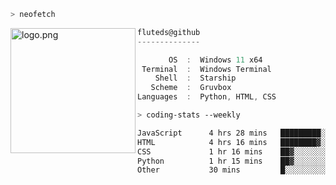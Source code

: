 ```zsh
> neofetch
```

<!--img align="left" src="https://github.com/fluteds.png" alt="logo.png" width="200"/>-->
<img align="left" src="https://external-content.duckduckgo.com/iu/?u=https%3A%2F%2F78.media.tumblr.com%2F975fca5f82161b190efdcaa05ffbd4ec%2Ftumblr_p6q6m9TJF01x3p3jmo1_500.png&f=1&nofb=1" alt="logo.png" width="200"/>

```csharp
fluteds@github
--------------

       OS  :  Windows 11 x64
 Terminal  :  Windows Terminal
    Shell  :  Starship
   Scheme  :  Gruvbox
Languages  :  Python, HTML, CSS
```

```zsh
> coding-stats --weekly
```

<!--START_SECTION:waka-->

```txt
JavaScript      4 hrs 28 mins   █████████░░░░░░░░░░░░░░░░   36.24 %
HTML            4 hrs 16 mins   ████████▓░░░░░░░░░░░░░░░░   34.59 %
CSS             1 hr 16 mins    ██▓░░░░░░░░░░░░░░░░░░░░░░   10.31 %
Python          1 hr 15 mins    ██▓░░░░░░░░░░░░░░░░░░░░░░   10.20 %
Other           30 mins         █░░░░░░░░░░░░░░░░░░░░░░░░   04.09 %
```

<!--END_SECTION:waka-->
